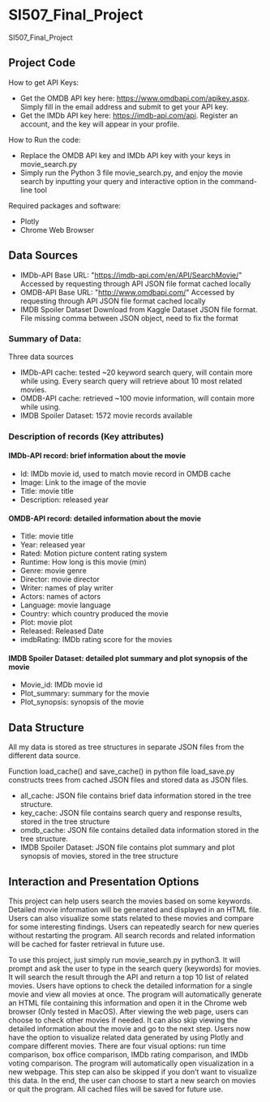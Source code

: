 # SI507_Final_Project
SI507_Final_Project

## Project Code
How to get API Keys:
* Get the OMDB API key here: https://www.omdbapi.com/apikey.aspx. Simply fill in the email address and submit to get your API key.
* Get the IMDb API key here: https://imdb-api.com/api. Register an account, and the key will appear in your profile.

How to Run the code:
* Replace the OMDB API key and IMDb API key with your keys in movie_search.py
* Simply run the Python 3 file movie_search.py, and enjoy the movie search by inputting your query and interactive option in the command-line tool

Required packages and software:
* Plotly
* Chrome Web Browser

## Data Sources
* IMDb-API
Base URL: "https://imdb-api.com/en/API/SearchMovie/" 
Accessed by requesting through API
JSON file format cached locally
* OMDB-API
Base URL: "http://www.omdbapi.com/"
Accessed by requesting through API
JSON file format cached locally
* IMDB Spoiler Dataset
Download from Kaggle Dataset
JSON file format. File missing comma between JSON object, need to fix the format

### Summary of Data:
Three data sources
* IMDb-API cache: tested ~20 keyword search query, will contain more while using. Every search query will retrieve about 10 most related movies.
* OMDB-API cache: retrieved ~100 movie information, will contain more while using.
* IMDB Spoiler Dataset: 1572 movie records available

### Description of records (Key attributes)
#### IMDb-API record: brief information about the movie
* Id: IMDb movie id, used to match movie record in OMDB cache
* Image: Link to the image of the movie
* Title: movie title
* Description: released year

#### OMDB-API record: detailed information about the movie
* Title: movie title
* Year: released year
* Rated: Motion picture content rating system
* Runtime: How long is this movie (min)
* Genre: movie genre
* Director: movie director
* Writer: names of play writer
* Actors: names of actors
* Language: movie language
* Country: which country produced the movie
* Plot: movie plot
* Released: Released Date
* imdbRating: IMDb rating score for the movies

#### IMDB Spoiler Dataset: detailed plot summary and plot synopsis of the movie
* Movie_id: IMDb movie id
* Plot_summary: summary for the movie
* Plot_synopsis: synopsis of the movie

## Data Structure

All my data is stored as tree structures in separate JSON files from the different data source.

Function load_cache() and save_cache() in python file load_save.py constructs trees from cached JSON files and stored data as JSON files.
* all_cache: JSON file contains brief data information stored in the tree structure.
* key_cache: JSON file contains search query and response results, stored in the tree structure
* omdb_cache: JSON file contains detailed data information stored in the tree structure. 
* IMDB Spoiler Dataset: JSON file contains plot summary and plot synopsis of movies, stored in the tree structure

## Interaction and Presentation Options

This project can help users search the movies based on some keywords. Detailed movie information will be generated and displayed in an HTML file.  Users can also visualize some stats related to these movies and compare for some interesting findings. Users can repeatedly search for new queries without restarting the program. All search records and related information will be cached for faster retrieval in future use.

To use this project, just simply run movie_search.py in python3. It will prompt and ask the user to type in the search query (keywords) for movies. It will search the result through the API and return a top 10 list of related movies. Users have options to check the detailed information for a single movie and view all movies at once. The program will automatically generate an HTML file containing this information and open it in the Chrome web browser (Only tested in MacOS). After viewing the web page, users can choose to check other movies if needed. It can also skip viewing the detailed information about the movie and go to the next step. Users now have the option to visualize related data generated by using Plotly and compare different movies. There are four visual options: run time comparison, box office comparison, IMDb rating comparison, and IMDb voting comparison. The program will automatically open visualization in a new webpage. This step can also be skipped if you don’t want to visualize this data. In the end, the user can choose to start a new search on movies or quit the program. All cached files will be saved for future use.
